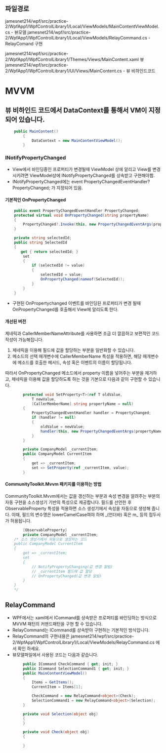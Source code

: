 ## 파일경로
jamesnet214/wpf/src/practice-2/WpfApp1/WpfControlLibrary1/Local/ViewModels/MainContentViewModel.cs - 뷰모델 
jamesnet214/wpf/src/practice-2/WpfApp1/WpfControlLibrary1/Local/ViewModels/RelayCommand.cs - RelayComand 구현 

jamesnet214/wpf/src/practice-2/WpfApp1/WpfControlLibrary1/Themes/Views/MainContent.xaml 뷰 
jamesnet214/wpf/src/practice-2/WpfApp1/WpfControlLibrary1/UI/Views/MainContent.cs - 뷰 비하인드코드

# MVVM
## 뷰 비하인드 코드에서 DataContext를 통해서 VM이 지정되어 있습니다.
```C#
	public MainContent()
        {
            DataContext = new MainContentViewModel();
        }
```

### INotifyPropertyChanged
- View에서 바인딩중인 프로퍼티가 변경될때 ViewModel 상에 알리고 View를 변경시키려면 ViewModel상에 INotifyPropertyChanged를 상속받고 구현해야함.
- INotifyPropertyChanged에는 event PropertyChangedEventHandler? PropertyChanged; 가 지정되어 있음.
#### 기본적인 OnPropertyChanged
```C#
    public event PropertyChangedEventHandler PropertyChanged;
    protected virtual void OnPropertyChanged(string propertyName)
    {
        PropertyChanged?.Invoke(this, new PropertyChangedEventArgs(propertyName));
    }

    private string selectedId;
    public string SelectedId
    {
	   get { return selectedId; }
        set
        {
            if (selectedId != value)
            {
                selectedId = value;
                OnPropertyChanged(nameof(SelectedId));
            }
        }
    }
```
- 구현된 OnPropertychanged 이벤트를 바인딩된 프로퍼티가 변경 될때 OnPropertyChanged를 호출해서 View에 알리도록 한다.

#### 개선된 버전 
제네릭과 CallerMemberNameAttribute를 사용하면 조금 더 깔끔하고 보편적인 코드 작성이 가능해집니다.
1. 제네릭을 이용해 필드에 값을 할당하는 부분을 일반화할 수 있습니다.
2. 메소드의 선택 매개변수에 CallerMemberName 특성을 적용하면, 해당 매개변수에 메소드를 호출한 메서드, 속성 혹은 이벤트의 이름이 할당됩니다.

따라서 OnPropertyChanged 메소드에서 property 이름을 넣어주는 부분을 제거하고, 제네릭을 이용해 값을 할당하도록 하는 것을 기본으로 다음과 같이 구현할 수 있습니다.
```C# 
        protected void SetProperty<T>(ref T oldValue,
            T newValue,
            [CallerMemberName] string propertyName = null)
        {
            PropertyChangedEventHandler handler = PropertyChanged;
            if (handler != null)
            {
                oldValue = newValue;
                handler(this, new PropertyChangedEventArgs(propertyName));
            }
        }

        private CompanyModel _currentItem;
        public CompanyModel CurrentItem
        {
            get => _currentItem;
            set => SetProperty(ref _currentItem, value);
        }
```
#### CommunityToolkit.Mvvm 패키지를 이용하는 방법
CommunityToolkit.Mvvm에서는 값을 갱신하는 부분과 속성 변경을 알려주는 부분의 자동 구현을 소스생성기 기반의 특성으로 제공합니다. 필드를 선언한 후 ObservableProperty 특성을 적용하면 소스 생성기에서 속성을 자동으로 생성해 줍니다. 이때, 필드의 변수명은 lowerCamelCase여야 하며 \_(언더바) 혹은 m_ 등의 접두사가 허용됩니다.
```csharp
        [ObservableProperty]
        private CompanyModel _currentItem;
	/* 소스 생성기에서 자동으로 생성하는 코드
	public CompanyModel CurrentItem
	{
		get => _currentItem;
		set
		{
			// NotifyPropertyChanging(값 변경 알림)
			// _currentItem 필드에 값 할당
			// OnPropertyChanged(값 변경 알림)
		}
	}
	*/
```

## RelayCommand 
- WPF에서는 xaml에서 ICommand를 상속받은 프로퍼티를 바인딩하는 방식으로 MVVM 패턴의 커맨드패턴을 구현 할 수 있습니다.
- RelayCommand는 ICommand를 상속받아 구현하는 기본적인 방식입니다. 
- RelayCommand의 구현내용은  jamesnet214/wpf/src/practice-2/WpfApp1/WpfControlLibrary1/Local/ViewModels/RelayCommand.cs 에서 확인 하세요.
- 뷰모델파일에서 사용된 코드는 다음과 같습니다. 
```C#
        public ICommand CheckCommand { get; init; }
        public ICommand SelectionCommand1 { get; init; }
        public MainContentViewModel()
        {
            Items = GetItems();
            CurrentItem = Items[1];

            CheckCommand = new RelayCommand<object>(Check);
            SelectionCommand1 = new RelayCommand<object>(Selection);
        }

        private void Selection(object obj)
        {
        }

        private void Check(object obj)
        {
            
        }
```
